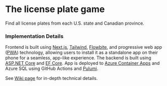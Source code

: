 # The license plate game

Find all license plates from each U.S. state and Canadian province.

### Implementation Details
Frontend is built using [Next.js](https://nextjs.org/), [Tailwind](https://tailwindcss.com/), [Flowbite](https://flowbite.com/docs/getting-started/react/), and progressive web app ([PWA](https://developer.mozilla.org/en-US/docs/Web/Progressive_web_apps)) technology, allowing users to install it as a standalone app on their phone for a seamless, app-like experience.
The backend is built using [ASP.NET Core](https://learn.microsoft.com/en-us/aspnet/core/introduction-to-aspnet-core?view=aspnetcore-8.0) and [EF Core](https://learn.microsoft.com/en-us/ef/core/).
App is deployed to [Azure Container Apps](https://azure.microsoft.com/en-us/products/container-apps) and Azure SQL using GitHub Actions and [Pulumi](https://www.pulumi.com/).

See [Wiki page](https://github.com/aspirinonfire/thegame/wiki/The-Game-Technical-details) for in-depth technical details.
